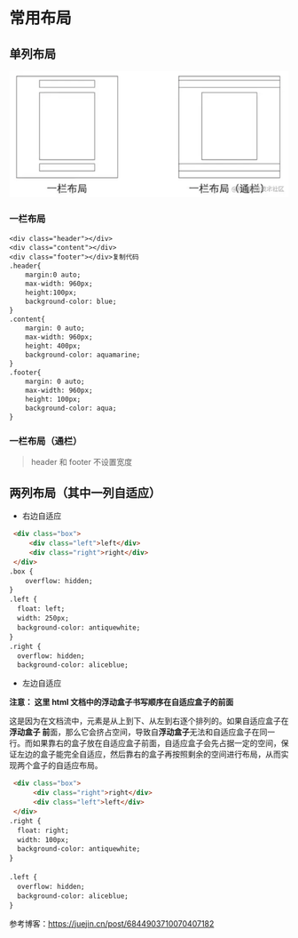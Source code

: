 # 常用布局

## 单列布局

![img](../../public/c593e223-14ef-43a9-abd5-04ee4dd1067e.png)

### 一栏布局

```Plain
<div class="header"></div>
<div class="content"></div>
<div class="footer"></div>复制代码
.header{
    margin:0 auto;
    max-width: 960px;
    height:100px;
    background-color: blue;
}
.content{
    margin: 0 auto;
    max-width: 960px;
    height: 400px;
    background-color: aquamarine;
}
.footer{
    margin: 0 auto;
    max-width: 960px;
    height: 100px;
    background-color: aqua;
}
```

### 一栏布局（通栏）

> header 和 footer 不设置宽度

## 两列布局（其中一列自适应）

- 右边自适应

```HTML
 <div class="box">
     <div class="left">left</div>
     <div class="right">right</div>
 </div>
.box {
    overflow: hidden;
}
.left {
  float: left;
  width: 250px;
  background-color: antiquewhite;
}
.right {
  overflow: hidden;
  background-color: aliceblue;
```

- 左边自适应

**注意： 这里 html 文档中的浮动盒子书写顺序在自适应盒子的前面**

这是因为在文档流中，元素是从上到下、从左到右逐个排列的。如果自适应盒子在**浮动盒子 前**面，那么它会挤占空间，导致自**浮动盒子**无法和自适应盒子在同一行。而如果靠右的盒子放在自适应盒子前面，自适应盒子会先占据一定的空间，保证左边的盒子能完全自适应，然后靠右的盒子再按照剩余的空间进行布局，从而实现两个盒子的自适应布局。

```HTML
 <div class="box">
      <div class="right">right</div>
      <div class="left">left</div>
 </div>
.right {
  float: right;
  width: 100px;
  background-color: antiquewhite;
}

.left {
  overflow: hidden;
  background-color: aliceblue;
}
```

参考博客：https://juejin.cn/post/6844903710070407182
